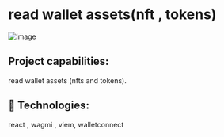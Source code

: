 # read wallet assets(nft , tokens)

![image](https://github.com/sorenammd/readassets/assets/107199800/6ebb138b-3cf2-4e96-8a39-765d8edf91ed)

## Project capabilities:

read wallet assets (nfts and tokens).

## 🚀 Technologies:

react , wagmi , viem, walletconnect
